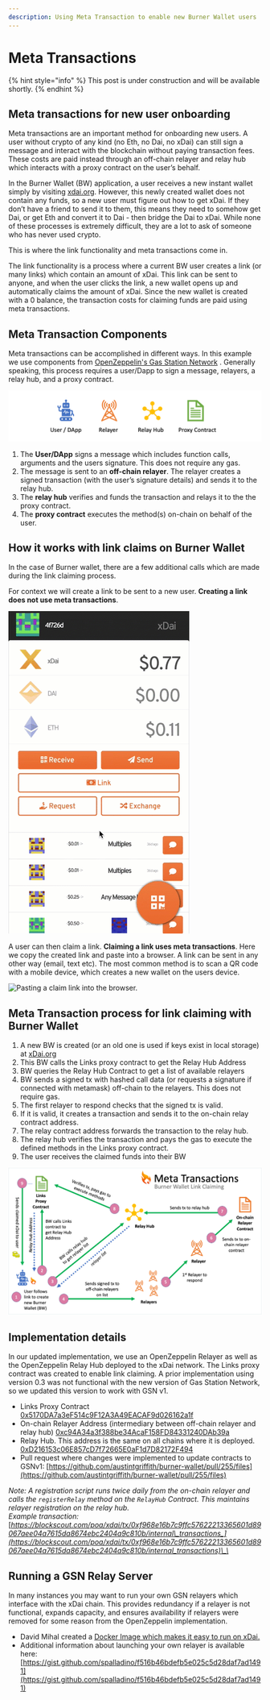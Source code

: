 ```yaml
---
description: Using Meta Transaction to enable new Burner Wallet users
---
```


# Meta Transactions

{% hint style="info" %}
This post is under construction and will be available shortly. 
{% endhint %}

## Meta transactions for new user onboarding

Meta transactions are an important method for onboarding new users. A user without crypto of any kind \(no Eth, no Dai, no xDai\) can still sign a message and interact with the blockchain without paying transaction fees. These costs are paid instead through an off-chain relayer and relay hub which interacts with a proxy contract on the user’s behalf.  

In the Burner Wallet \(BW\) application, a user receives a new instant wallet simply by visiting [xdai.org](https://www.xdai.org).  However, this newly created wallet does not contain any funds, so a new user must figure out how to get xDai. If they don’t have a friend to send it to them, this means they need to somehow get Dai, or get Eth and convert it to Dai - then bridge the Dai to xDai.  While none of these processes is extremely difficult, they are a lot to ask of someone who has never used crypto.

This is where the link functionality and meta transactions come in.

The link functionality is a process where a current BW user creates a link \(or many links\) which contain an amount of xDai. This link can be sent to anyone, and when the user clicks the link, a new wallet opens up and automatically claims the amount of xDai. Since the new wallet is created with a 0 balance, the transaction costs for claiming funds are paid using meta transactions. 

##  Meta Transaction Components

Meta transactions can be accomplished in different ways. In this example we use components from [OpenZeppelin's Gas Station Network](https://docs.opengsn.org/learn/index.html) . Generally speaking, this process requires a user/Dapp to sign a message, relayers, a relay hub, and a proxy contract. 

![](../.gitbook/assets/presentation1.tiff)

1. The **User/DApp** signs a message which includes function calls, arguments and the users signature. This does not require any gas.
2. The message is sent to an **off-chain relayer**. The relayer creates a signed transaction \(with the user’s signature details\) and sends it to the relay hub.
3. The **relay hub** verifies and funds the transaction and relays it to the the proxy contract. 
4. The **proxy contract** executes the method\(s\) on-chain on behalf of the user.

## How it works with link claims on Burner Wallet

In the case of Burner wallet, there are a few additional calls which are made during the link claiming process.

For context we will create a link to be sent to a new user. **Creating a link does not use meta transactions**.

![Creating a link which contains .55 xDai](../.gitbook/assets/bw1.gif)

A user can then claim a link. **Claiming a link uses meta transactions**. Here we copy the created link and paste into a browser. A link can be sent in any other way \(email, text etc\). The most common method is to scan a QR code with a mobile device, which creates a new wallet on the users device.

![Pasting a claim link into the browser. ](../.gitbook/assets/bw-2.gif)

## Meta Transaction process for link claiming with Burner Wallet

1. A new BW is created \(or an old one is used if keys exist in local storage\) at [xDai.org](http://xdai.org/)
2. This BW calls the Links proxy contract to get the Relay Hub Address
3. BW queries the Relay Hub Contract to get a list of available relayers
4. BW sends a signed tx with hashed call data \(or requests a signature if connected with metamask\) off-chain to the relayers. This does not require gas. 
5. The first relayer to respond checks that the signed tx is valid.
6. If it is valid, it creates a transaction and sends it to the on-chain relay contract address.
7. The relay contract address forwards the transaction to the relay hub.
8. The relay hub verifies the transaction and pays the gas to execute the defined methods in the Links proxy contract.
9. The user receives the claimed funds into their BW

![](../.gitbook/assets/meta-transactions1.png)

## Implementation details

In our updated implementation, we use an OpenZeppelin Relayer as well as the OpenZeppelin Relay Hub deployed to the xDai network. The Links proxy contract was created to enable link claiming. A prior implementation using version 0.3 was not functional with the new version of Gas Station Network, so we updated this version to work with GSN v1.

* Links Proxy Contract  [0x5170DA7a3eF514c9F12A3A49EACAF9d026162a1f](https://blockscout.com/poa/xdai/address/0x5170DA7a3eF514c9F12A3A49EACAF9d026162a1f/read_contract)
* On-chain Relayer Address \(intermediary between off-chain relayer and relay hub\) [0xc94A34a3f388be34AcaF158FD84331240DAb39a](https://blockscout.com/poa/xdai/address/0xc94a34a3f388be34acaf158fd84331240dab39af)
* Relay Hub. This address is the same on all chains where it is deployed. [0xD216153c06E857cD7f72665E0aF1d7D82172F494](https://blockscout.com/poa/xdai/address/0xD216153c06E857cD7f72665E0aF1d7D82172F494/read_contract) 
* Pull request where changes were implemented to update contracts to GSNv1: [https://github.com/austintgriffith/burner-wallet/pull/255/files](https://github.com/austintgriffith/burner-wallet/pull/255/files)

_Note: A registration script runs twice daily from the on-chain relayer and calls the `registerRelay` method on the `RelayHub` Contract. This maintains relayer registration on the relay hub.   
Example transaction:_ [_https://blockscout.com/poa/xdai/tx/0xf968e16b7c9ffc57622213365601d89067aee04a7615da8674ebc2404a9c810b/internal\_transactions_](https://blockscout.com/poa/xdai/tx/0xf968e16b7c9ffc57622213365601d89067aee04a7615da8674ebc2404a9c810b/internal_transactions)\_\_

## Running a GSN Relay Server

In many instances you may want to run your own GSN relayers which interface with the xDai chain. This provides redundancy if a relayer is not functional, expands capacity, and ensures availability if relayers were removed for some reason from the OpenZeppelin implementation.

* David Mihal created a [Docker Image which makes it easy to run on xDai.](https://hub.docker.com/repository/docker/dmihal/gsn-relay-xdai)
* Additional information about launching your own relayer is available here: [https://gist.github.com/spalladino/f516b46bdefb5e025c5d28daf7ad1491](https://gist.github.com/spalladino/f516b46bdefb5e025c5d28daf7ad1491)

